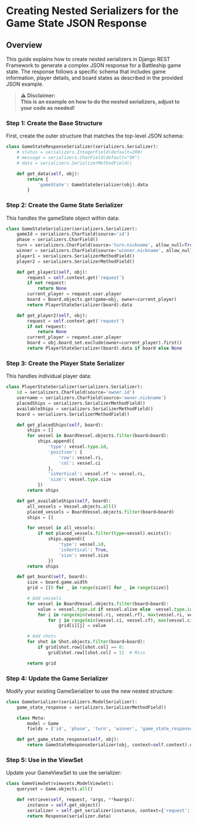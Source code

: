 # Creating Nested Serializers for the Game State JSON Response

## Overview

This guide explains how to create nested serializers in Django REST Framework to generate a complex JSON response for a Battleship game state. The response follows a specific schema that includes game information, player details, and board states as described in the provided JSON example.

> **⚠️ Disclaimer:**  
> **This is an example on how to do the nested serializers, adjust to your code as needed!**

### Step 1: Create the Base Structure

First, create the outer structure that matches the top-level JSON schema:

```python
class GameStateResponseSerializer(serializers.Serializer):
    # status = serializers.IntegerField(default=200)
    # message = serializers.CharField(default="OK")
    # data = serializers.SerializerMethodField()

    def get_data(self, obj):
        return {
            'gameState': GameStateSerializer(obj).data
        }
```

### Step 2: Create the Game State Serializer

This handles the gameState object within data:

```python
class GameStateSerializer(serializers.Serializer):
    gameId = serializers.CharField(source='id')
    phase = serializers.CharField()
    turn = serializers.CharField(source='turn.nickname', allow_null=True)
    winner = serializers.CharField(source='winner.nickname', allow_null=True)
    player1 = serializers.SerializerMethodField()
    player2 = serializers.SerializerMethodField()

    def get_player1(self, obj):
        request = self.context.get('request')
        if not request:
            return None
        current_player = request.user.player
        board = Board.objects.get(game=obj, owner=current_player)
        return PlayerStateSerializer(board).data

    def get_player2(self, obj):
        request = self.context.get('request')
        if not request:
            return None
        current_player = request.user.player
        board = obj.board_set.exclude(owner=current_player).first()
        return PlayerStateSerializer(board).data if board else None
```

### Step 3: Create the Player State Serializer

This handles individual player data:

```python
class PlayerStateSerializer(serializers.Serializer):
    id = serializers.CharField(source='owner.id')
    username = serializers.CharField(source='owner.nickname')
    placedShips = serializers.SerializerMethodField()
    availableShips = serializers.SerializerMethodField()
    board = serializers.SerializerMethodField()

    def get_placedShips(self, board):
        ships = []
        for vessel in BoardVessel.objects.filter(board=board):
            ships.append({
                'type': vessel.type.id,
                'position': {
                    'row': vessel.ri,
                    'col': vessel.ci
                },
                'isVertical': vessel.rf != vessel.ri,
                'size': vessel.type.size
            })
        return ships

    def get_availableShips(self, board):
        all_vessels = Vessel.objects.all()
        placed_vessels = BoardVessel.objects.filter(board=board)
        ships = []

        for vessel in all_vessels:
            if not placed_vessels.filter(type=vessel).exists():
                ships.append({
                    'type': vessel.id,
                    'isVertical': True,
                    'size': vessel.size
                })
        return ships

    def get_board(self, board):
        size = board.game.width
        grid = [[0 for _ in range(size)] for _ in range(size)]

        # Add vessels
        for vessel in BoardVessel.objects.filter(board=board):
            value = vessel.type.id if vessel.alive else -vessel.type.id
            for i in range(min(vessel.ri, vessel.rf), max(vessel.ri, vessel.rf) + 1):
                for j in range(min(vessel.ci, vessel.cf), max(vessel.ci, vessel.cf) + 1):
                    grid[i][j] = value

        # Add shots
        for shot in Shot.objects.filter(board=board):
            if grid[shot.row][shot.col] == 0:
                grid[shot.row][shot.col] = 11  # Miss

        return grid
```

### Step 4: Update the Game Serializer

Modify your existing GameSerializer to use the new nested structure:

```python
class GameSerializer(serializers.ModelSerializer):
    game_state_response = serializers.SerializerMethodField()

    class Meta:
        model = Game
        fields = ['id', 'phase', 'turn', 'winner', 'game_state_response']

    def get_game_state_response(self, obj):
        return GameStateResponseSerializer(obj, context=self.context).data
```

### Step 5: Use in the ViewSet

Update your GameViewSet to use the serializer:

```python
class GameViewSet(viewsets.ModelViewSet):
    queryset = Game.objects.all()

    def retrieve(self, request, *args, **kwargs):
        instance = self.get_object()
        serializer = self.get_serializer(instance, context={'request': request})
        return Response(serializer.data)
```
